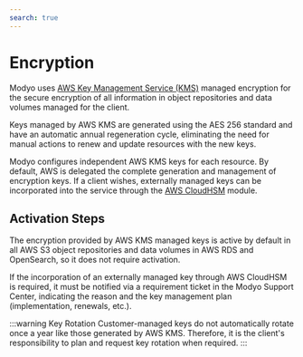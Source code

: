 ```yaml
---
search: true
---
```


# Encryption

Modyo uses [AWS Key Management Service (KMS)](https://aws.amazon.com/kms) managed encryption for the secure encryption of all information in object repositories and data volumes managed for the client.

Keys managed by AWS KMS are generated using the AES 256 standard and have an automatic annual regeneration cycle, eliminating the need for manual actions to renew and update resources with the new keys.

Modyo configures independent AWS KMS keys for each resource. By default, AWS is delegated the complete generation and management of encryption keys. If a client wishes, externally managed keys can be incorporated into the service through the [AWS CloudHSM](https://aws.amazon.com/cloudhsm) module.

## Activation Steps

The encryption provided by AWS KMS managed keys is active by default in all AWS S3 object repositories and data volumes in AWS RDS and OpenSearch, so it does not require activation.

If the incorporation of an externally managed key through AWS CloudHSM is required, it must be notified via a requirement ticket in the Modyo Support Center, indicating the reason and the key management plan (implementation, renewals, etc.).

:::warning Key Rotation
Customer-managed keys do not automatically rotate once a year like those generated by AWS KMS. Therefore, it is the client's responsibility to plan and request key rotation when required.
:::
